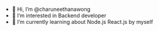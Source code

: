 - 👋 Hi, I’m @charuneethanawong
- 👀 I’m interested in Backend developer
- 🌱 I’m currently learning about Node.js React.js by myself


<!---
charuneethanawong/charuneethanawong is a ✨ special ✨ repository because its `README.md` (this file) appears on your GitHub profile.
You can click the Preview link to take a look at your changes.
--->

